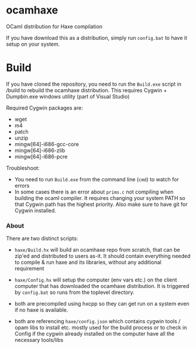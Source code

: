 # ocamhaxe

OCaml distribution for Haxe compilation

If you have download this as a distribution, simply run `config.bat` to have it setup on your system.

# Build

If you have cloned the repository, you need to run the `Build.exe` script in /build to rebuild the ocamhaxe distribution. This requires Cygwin  + Dumpbin.exe windows utility (part of Visual Studio)

Required Cygwin packages are:
  - wget
  - m4
  - patch
  - unzip
  - mingw[64]-i686-gcc-core
  - mingw[64]-i686-zlib
  - mingw[64]-i686-pcre

Troubleshoot:

- You need to run `Build.exe` from the command line (`cmd`) to watch for errors
- In some cases there is an error about `prims.c` not compiling when building the ocaml compiler. It requires changing your system PATH so that Cygwin path has the highest priority. Also make sure to have git for Cygwin installed.

### About

There are two distinct scripts:

- `haxe/Build.hx` will build an ocamhaxe repo from scratch, that can be zip'ed and distributed to users as-it. It should contain everything needed to compile & run haxe and its libraries, without any additional requirement 

- `haxe/Config.hx` will setup the computer (env vars etc.) on the client computer that has downloaded the ocamhaxe distribution. It is triggered by `config.bat` so runs from the toplevel directory. 

- both are precompiled using hxcpp so they can get run on a system even if no haxe is available.

- both are referencing `haxe/config.json` which contains cygwin tools / opam libs to install etc. mostly used for the build process or to check in Config if the cygwin already installed on the computer have all the necessary tools/libs
